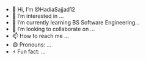 - 👋 Hi, I’m @HadiaSajjad12
- 👀 I’m interested in ...
- 🌱 I’m currently learning BS Software Engineering...
- 💞️ I’m looking to collaborate on ...
- 📫 How to reach me ...
- 😄 Pronouns: ...
- ⚡ Fun fact: ...

<!---
HadiaSajjad12/HadiaSajjad12 is a ✨ special ✨ repository because its `README.md` (this file) appears on your GitHub profile.
You can click the Preview link to take a look at your changes.
--->
